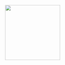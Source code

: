 <img height="180em" src="https://github-readme-stats.vercel.app/api?username=AlpDurak&show_icons=true&hide_border=true&&count_private=true&include_all_commits=true" />
